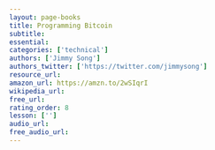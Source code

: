 ```yaml
---
layout: page-books
title: Programming Bitcoin
subtitle: 
essential: 
categories: ['technical']
authors: ['Jimmy Song']
authors_twitter: ['https://twitter.com/jimmysong']
resource_url: 
amazon_url: https://amzn.to/2wSIqrI
wikipedia_url: 
free_url: 
rating_order: 8
lesson: ['']
audio_url: 
free_audio_url: 
---
```

